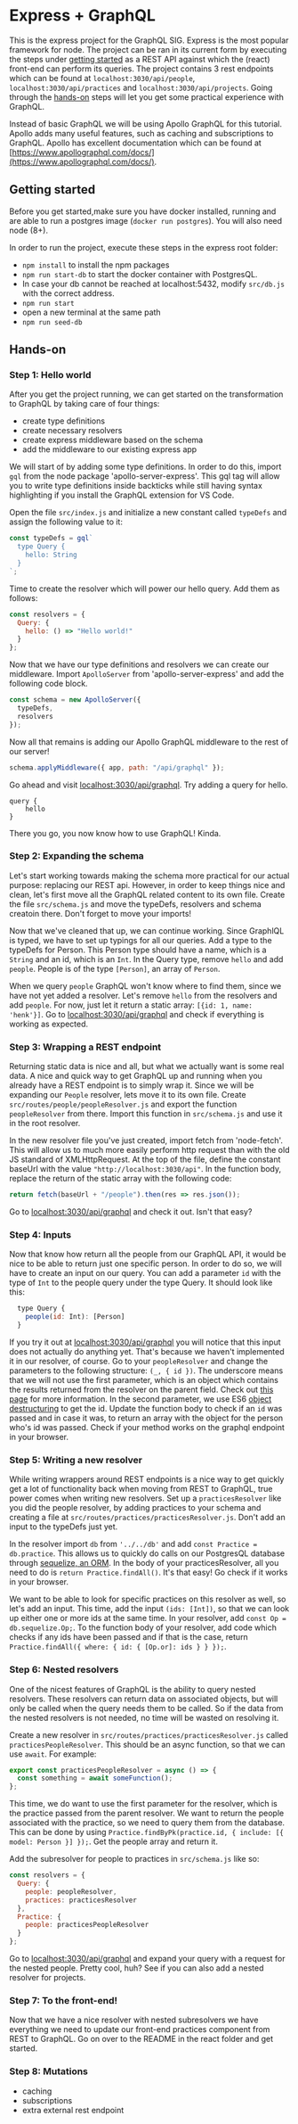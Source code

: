 # Express + GraphQL

This is the express project for the GraphQL SIG. Express is the most popular framework for node. The project can be ran in its current form by executing the steps under [getting started](#getting-started) as a REST API against which the (react) front-end can perform its queries.
The project contains 3 rest endpoints which can be found at `localhost:3030/api/people`, `localhost:3030/api/practices` and `localhost:3030/api/projects`.
Going through the [hands-on](#hands-on) steps will let you get some practical experience with GraphQL.

Instead of basic GraphQL we will be using Apollo GraphQL for this tutorial. Apollo adds many useful features, such as caching and subscriptions to GraphQL. Apollo has excellent documentation which can be found at [https://www.apollographql.com/docs/](https://www.apollographql.com/docs/).

## Getting started

Before you get started,make sure you have docker installed, running and are able to run a postgres image (`docker run postgres`). You will also need node (8+).

In order to run the project, execute these steps in the express root folder:

- `npm install` to install the npm packages
- `npm run start-db` to start the docker container with PostgresQL.
- In case your db cannot be reached at localhost:5432, modify `src/db.js` with the correct address.
- `npm run start`
- open a new terminal at the same path
- `npm run seed-db`

## Hands-on

### Step 1: Hello world

After you get the project running, we can get started on the transformation to GraphQL by taking care of four things:

- create type definitions
- create necessary resolvers
- create express middleware based on the schema
- add the middleware to our existing express app

We will start of by adding some type definitions. In order to do this, import `gql` from the node package 'apollo-server-express'. This gql tag will allow you to write type definitions inside backticks while still having syntax highlighting if you install the GraphQL extension for VS Code.

Open the file `src/index.js` and initialize a new constant called `typeDefs` and assign the following value to it:

```javascript
const typeDefs = gql`
  type Query {
    hello: String
  }
`;
```

Time to create the resolver which will power our hello query. Add them as follows:

```javascript
const resolvers = {
  Query: {
    hello: () => "Hello world!"
  }
};
```

Now that we have our type definitions and resolvers we can create our middleware. Import `ApolloServer` from 'apollo-server-express' and add the following code block.

```javascript
const schema = new ApolloServer({
  typeDefs,
  resolvers
});
```

Now all that remains is adding our Apollo GraphQL middleware to the rest of our server!

```javascript
schema.applyMiddleware({ app, path: "/api/graphql" });
```

Go ahead and visit [localhost:3030/api/graphql](localhost:3030/api/grapqhl). Try adding a query for hello.

```
query {
    hello
}
```

There you go, you now know how to use GraphQL! Kinda.

### Step 2: Expanding the schema

Let's start working towards making the schema more practical for our actual purpose: replacing our REST api. However, in order to keep things nice and clean, let's first move all the GraphQL related content to its own file. Create the file `src/schema.js` and move the typeDefs, resolvers and schema creatoin there. Don't forget to move your imports!

Now that we've cleaned that up, we can continue working. Since GraphlQL is typed, we have to set up typings for all our queries. Add a type to the typeDefs for Person. This Person type should have a name, which is a `String` and an id, which is an `Int`. In the Query type, remove `hello` and add `people`. People is of the type `[Person]`, an array of `Person`.

When we query `people` GraphQL won't know where to find them, since we have not yet added a resolver. Let's remove `hello` from the resolvers and add `people`. For now, just let it return a static array: `[{id: 1, name: 'henk'}]`. Go to [localhost:3030/api/graphql](localhost:3030/api/grapqhl) and check if everything is working as expected.

### Step 3: Wrapping a REST endpoint

Returning static data is nice and all, but what we actually want is some real data. A nice and quick way to get GraphQL up and running when you already have a REST endpoint is to simply wrap it. Since we will be expanding our `People` resolver, lets move it to its own file. Create `src/routes/people/peopleResolver.js` and export the function `peopleResolver` from there. Import this function in `src/schema.js` and use it in the root resolver.

In the new resolver file you've just created, import fetch from 'node-fetch'. This will allow us to much more easily perform http request than with the old JS standard of XMLHttpRequest. At the top of the file, define the constant baseUrl with the value `"http://localhost:3030/api"`. In the function body, replace the return of the static array with the following code:

```javascript
return fetch(baseUrl + "/people").then(res => res.json());
```

Go to [localhost:3030/api/graphql](localhost:3030/api/grapqhl) and check it out. Isn't that easy?

### Step 4: Inputs

Now that know how return all the people from our GraphQL API, it would be nice to be able to return just one specific person. In order to do so, we will have to create an input on our query. You can add a parameter `id` with the type of `Int` to the people query under the type Query. It should look like this:

```javascript
  type Query {
    people(id: Int): [Person]
  }
```

If you try it out at [localhost:3030/api/graphql](localhost:3030/api/grapqhl) you will notice that this input does not actually do anything yet. That's because we haven't implemented it in our resolver, of course. Go to your `peopleResolver` and change the parameters to the following structure: `(_, { id })`. The underscore means that we will not use the first parameter, which is an object which contains the results returned from the resolver on the parent field. Check out [this page](https://www.apollographql.com/docs/graphql-tools/resolvers.html) for more information. In the second parameter, we use ES6 [object destructuring](https://developer.mozilla.org/en-US/docs/Web/JavaScript/Reference/Operators/Destructuring_assignment#Object_destructuring) to get the id. Update the function body to check if an `id` was passed and in case it was, to return an array with the object for the person who's id was passed. Check if your method works on the graphql endpoint in your browser.

### Step 5: Writing a new resolver

While writing wrappers around REST endpoints is a nice way to get quickly get a lot of functionality back when moving from REST to GraphQL, true power comes when writing new resolvers. Set up a `practicesResolver` like you did the people resolver, by adding practices to your schema and creating a file at `src/routes/practices/practicesResolver.js`. Don't add an input to the typeDefs just yet.

In the resolver import `db` from `'../../db'` and add `const Practice = db.practice`. This allows us to quickly do calls on our PostgresQL database through [sequelize, an ORM](http://docs.sequelizejs.com/). In the body of your practicesResolver, all you need to do is `return Practice.findAll()`. It's that easy! Go check if it works in your browser.

We want to be able to look for specific practices on this resolver as well, so let's add an input. This time, add the input `(ids: [Int])`, so that we can look up either one or more ids at the same time. In your resolver, add `const Op = db.sequelize.Op;`. To the function body of your resolver, add code which checks if any ids have been passed and if that is the case, return `Practice.findAll({ where: { id: { [Op.or]: ids } } });`.

### Step 6: Nested resolvers

One of the nicest features of GraphQL is the ability to query nested resolvers. These resolvers can return data on associated objects, but will only be called when the query needs them to be called. So if the data from the nested resolvers is not needed, no time will be wasted on resolving it.

Create a new resolver in `src/routes/practices/practicesResolver.js` called `practicesPeopleResolver`. This should be an async function, so that we can use `await`. For example:

```javascript
export const practicesPeopleResolver = async () => {
  const something = await someFunction();
};
```

This time, we do want to use the first parameter for the resolver, which is the practice passed from the parent resolver. We want to return the people associated with the practice, so we need to query them from the database. This can be done by using
`Practice.findByPk(practice.id, { include: [{ model: Person }] });`. Get the people array and return it.

Add the subresolver for people to practices in `src/schema.js` like so:

```javascript
const resolvers = {
  Query: {
    people: peopleResolver,
    practices: practicesResolver
  },
  Practice: {
    people: practicesPeopleResolver
  }
};
```

Go to [localhost:3030/api/graphql](localhost:3030/api/grapqhl) and expand your query with a request for the nested people. Pretty cool, huh?
See if you can also add a nested resolver for projects.

### Step 7: To the front-end!

Now that we have a nice resolver with nested subresolvers we have everything we need to update our front-end practices component from REST to GraphQL. Go on over to the README in the react folder and get started.

### Step 8: Mutations

- caching
- subscriptions
- extra external rest endpoint
